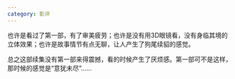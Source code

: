 ```yaml
---
category: 影评
---
```

也许是看过了第一部，有了审美疲劳；也许是没有用3D眼镜看，没有身临其境的立体效果；也许是故事情节有点无聊，让人产生了狗尾续貂的感觉。

总之这部续集没有第一部来得震撼，看的时候产生了厌烦感。第一部可不是这样，那时候的感觉是“意犹未尽”……
